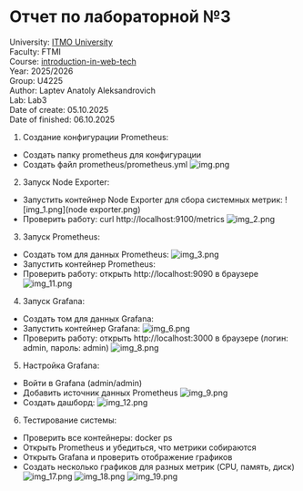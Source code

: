 # Отчет по лабораторной №3

University: [ITMO University](https://itmo.ru/ru/)\
Faculty: FTMI\
Course: [introduction-in-web-tech](https://itmo-ict-faculty.github.io/introduction-in-web-tech)\
Year: 2025/2026\
Group: U4225\
Author: Laptev Anatoly Aleksandrovich\
Lab: Lab3\
Date of create: 05.10.2025\
Date of finished: 06.10.2025

1) Создание конфигурации Prometheus:
* Создать папку prometheus для конфигурации
* Создать файл prometheus/prometheus.yml
![img.png](prometheus_start.png)
2) Запуск Node Exporter:
* Запустить контейнер Node Exporter для сбора системных метрик:
![img_1.png](node exporter.png)
* Проверить работу: curl http://localhost:9100/metrics
![img_2.png](working.png)

3) Запуск Prometheus:
* Создать том для данных Prometheus:
![img_3.png](prometheus.png)
* Запустить контейнер Prometheus:
* Проверить работу: открыть http://localhost:9090 в браузере
![img_11.png](metrics_prom_done.png)

4) Запуск Grafana:
* Создать том для данных Grafana:
* Запустить контейнер Grafana:
![img_6.png](grafana.png)
* Проверить работу: открыть http://localhost:3000 в браузере (логин: admin, пароль: admin)
![img_8.png](grafana_working.png)

5) Настройка Grafana:
* Войти в Grafana (admin/admin)
* Добавить источник данных Prometheus
![img_9.png](prom_connction.png)
* Создать дашборд:
![img_12.png](first_dashboard.png)


6) Тестирование системы:
* Проверить все контейнеры: docker ps
* Открыть Prometheus и убедиться, что метрики собираются
* Открыть Grafana и проверить отображение графиков
* Создать несколько графиков для разных метрик (CPU, память, диск)
![img_17.png](cpu.png)
![img_18.png](ram.png)
![img_19.png](disk.png)